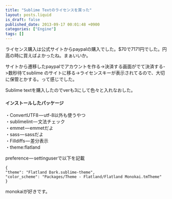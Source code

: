 ```yaml
---
title: "Sublime Textのライセンスを買った"
layout: posts.liquid
is_draft: false
published_date: 2013-09-17 00:01:48 +0900
categories: ["Engine"]
tags: []
---
```


ライセンス購入は公式サイトからpaypalの購入でした。$70で7171円でした。円高の時に買えばよかったね。まぁいいか。

サイトから遷移したpaypalでアカウントを作る-\>決済する画面がでて決済する-\>数秒待てsublime のサイトに移る-\>ライセンスキーが表示されてるので、大切に保管とかする。って感じでした。

Sublime textを購入したのでverも3にして色々と入れなおした。

#### インストールしたパッケージ
・ConvertUTF8 — utf-8以外も使うやつ  
・sublimelint — 文法チェック  
・emmet — emmetだよ  
・sass — sassだよ  
・Filldiffs — 差分表示  
・theme:flatland

preference — settinguserで以下を記載

    {
    "theme": "Flatland Dark.sublime-theme",
    "color_scheme": "Packages/Theme - Flatland/Flatland Monokai.tmTheme"
    }

monokaiが好きです。


